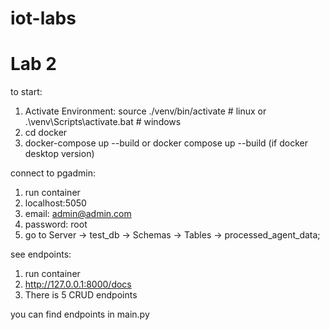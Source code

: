 # iot-labs

# Lab 2

to start:

1. Activate Environment: source ./venv/bin/activate # linux or .\venv\Scripts\activate.bat # windows
2. cd docker
3. docker-compose up --build or docker compose up --build (if docker desktop version)

connect to pgadmin:

1. run container
2. localhost:5050
3. email: admin@admin.com
4. password: root
5. go to Server -> test_db -> Schemas -> Tables -> processed_agent_data;

see endpoints:

1. run container
2. http://127.0.0.1:8000/docs
3. There is 5 CRUD endpoints

you can find endpoints in main.py
